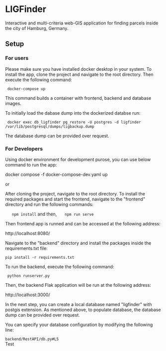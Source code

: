﻿# LIGFinder

Interactive and multi-criteria web-GIS application for finding parcels inside the city of Hamburg, Germany.

## Setup

### For users

Please make sure you have installed docker desktop in your system.
To install the app, clone the project and navigate to the root directory. Then execute the following command:

```
 docker-compose up
```

This command builds a container with frontend, backend and database images.

To initially load the dabase dump into the dockerized databse run:

```
 docker exec db_ligfinder pg_restore -U postgres -d ligfinder /var/lib/postgresql/dumps/ligbackup.dump
```

The database dump can be provided over request.

### For Developers

Using docker environment for development purose, you can use below command to run the app:

docker compose -f docker-compose-dev.yaml up

or

After cloning the project, navigate to the root directory.
To install the required packages and start the frontend, navigate to the "frontend" directory and run the following commands:

` 	npm install`
and then,
` 	npm run serve`

Then frontend app is runned and can be accessed at the following address:

http://localhost:8080/

Navigate to the "backend" directory and install the packages inside the requirements.txt file:

`pip install -r requirements.txt`

To run the backend, execute the following command:

` python runserver.py`

Then, the backend Flak application will be run at the following address:

http://localhost:3000/

In the next step, you can create a local database named "ligfinder" with postgis extension. As mentioned above, to populate database, the database dump can be provided over request.

You can specify your database configuration by modifying the following line:

`backend/RestAPI/db.py#L5`
\
Test

